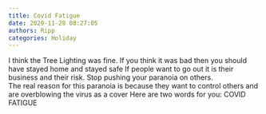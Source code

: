 ```yaml
---
title: Covid Fatigue
date: 2020-11-28 08:27:05
authors: Ripp
categories: Holiday
---
```


 I think the Tree Lighting was fine.   If you think it was bad then you should have stayed home and stayed safe
If people want to go out it is their business and their risk.  Stop pushing your paranoia on others.   
The real reason for this paranoia is because they want to control others and are overblowing the virus as a cover
Here are two words for you:  COVID FATIGUE